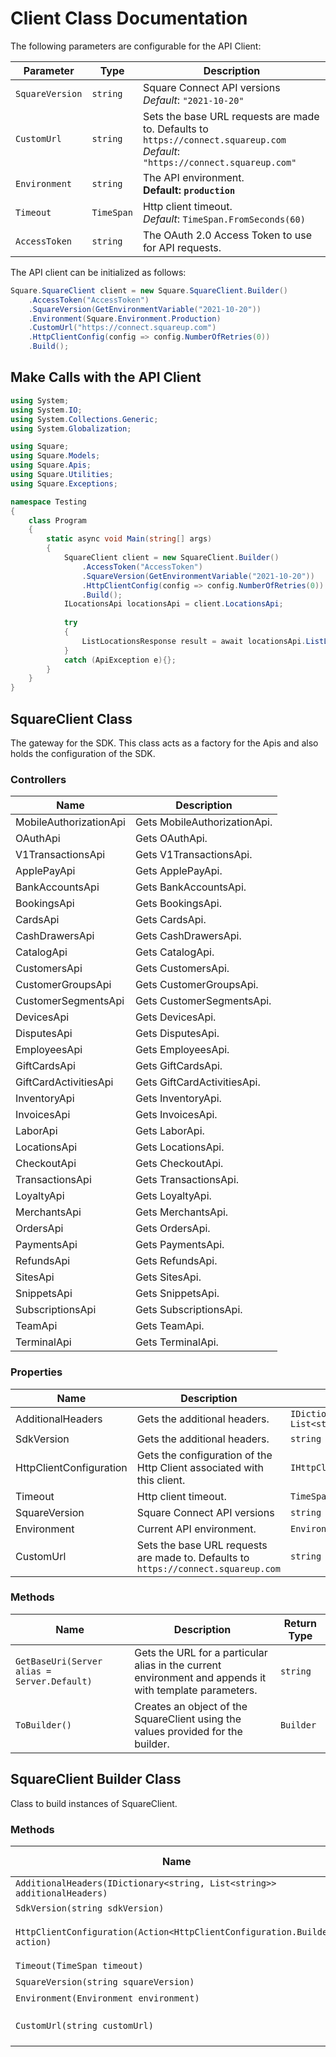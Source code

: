 
# Client Class Documentation

The following parameters are configurable for the API Client:

| Parameter | Type | Description |
|  --- | --- | --- |
| `SquareVersion` | `string` | Square Connect API versions<br>*Default*: `"2021-10-20"` |
| `CustomUrl` | `string` | Sets the base URL requests are made to. Defaults to `https://connect.squareup.com`<br>*Default*: `"https://connect.squareup.com"` |
| `Environment` | `string` | The API environment. <br> **Default: `production`** |
| `Timeout` | `TimeSpan` | Http client timeout.<br>*Default*: `TimeSpan.FromSeconds(60)` |
| `AccessToken` | `string` | The OAuth 2.0 Access Token to use for API requests. |

The API client can be initialized as follows:

```csharp
Square.SquareClient client = new Square.SquareClient.Builder()
    .AccessToken("AccessToken")
    .SquareVersion(GetEnvironmentVariable("2021-10-20"))
    .Environment(Square.Environment.Production)
    .CustomUrl("https://connect.squareup.com")
    .HttpClientConfig(config => config.NumberOfRetries(0))
    .Build();
```

## Make Calls with the API Client

```csharp
using System;
using System.IO;
using System.Collections.Generic;
using System.Globalization;

using Square;
using Square.Models;
using Square.Apis;
using Square.Utilities;
using Square.Exceptions;

namespace Testing
{
    class Program
    {
        static async void Main(string[] args)
        {
            SquareClient client = new SquareClient.Builder()
                .AccessToken("AccessToken")
                .SquareVersion(GetEnvironmentVariable("2021-10-20"))
                .HttpClientConfig(config => config.NumberOfRetries(0))
                .Build();
            ILocationsApi locationsApi = client.LocationsApi;
            
            try
            {
                ListLocationsResponse result = await locationsApi.ListLocationsAsync();
            }
            catch (ApiException e){};
        }
    }
}
```

## SquareClient Class

The gateway for the SDK. This class acts as a factory for the Apis and also holds the configuration of the SDK.

### Controllers

| Name | Description |
|  --- | --- |
| MobileAuthorizationApi | Gets MobileAuthorizationApi. |
| OAuthApi | Gets OAuthApi. |
| V1TransactionsApi | Gets V1TransactionsApi. |
| ApplePayApi | Gets ApplePayApi. |
| BankAccountsApi | Gets BankAccountsApi. |
| BookingsApi | Gets BookingsApi. |
| CardsApi | Gets CardsApi. |
| CashDrawersApi | Gets CashDrawersApi. |
| CatalogApi | Gets CatalogApi. |
| CustomersApi | Gets CustomersApi. |
| CustomerGroupsApi | Gets CustomerGroupsApi. |
| CustomerSegmentsApi | Gets CustomerSegmentsApi. |
| DevicesApi | Gets DevicesApi. |
| DisputesApi | Gets DisputesApi. |
| EmployeesApi | Gets EmployeesApi. |
| GiftCardsApi | Gets GiftCardsApi. |
| GiftCardActivitiesApi | Gets GiftCardActivitiesApi. |
| InventoryApi | Gets InventoryApi. |
| InvoicesApi | Gets InvoicesApi. |
| LaborApi | Gets LaborApi. |
| LocationsApi | Gets LocationsApi. |
| CheckoutApi | Gets CheckoutApi. |
| TransactionsApi | Gets TransactionsApi. |
| LoyaltyApi | Gets LoyaltyApi. |
| MerchantsApi | Gets MerchantsApi. |
| OrdersApi | Gets OrdersApi. |
| PaymentsApi | Gets PaymentsApi. |
| RefundsApi | Gets RefundsApi. |
| SitesApi | Gets SitesApi. |
| SnippetsApi | Gets SnippetsApi. |
| SubscriptionsApi | Gets SubscriptionsApi. |
| TeamApi | Gets TeamApi. |
| TerminalApi | Gets TerminalApi. |

### Properties

| Name | Description | Type |
|  --- | --- | --- |
| AdditionalHeaders | Gets the additional headers. | `IDictionary<string, List<string>>` |
| SdkVersion | Gets the additional headers. | `string` |
| HttpClientConfiguration | Gets the configuration of the Http Client associated with this client. | `IHttpClientConfiguration` |
| Timeout | Http client timeout. | `TimeSpan` |
| SquareVersion | Square Connect API versions | `string` |
| Environment | Current API environment. | `Environment` |
| CustomUrl | Sets the base URL requests are made to. Defaults to `https://connect.squareup.com` | `string` |

### Methods

| Name | Description | Return Type |
|  --- | --- | --- |
| `GetBaseUri(Server alias = Server.Default)` | Gets the URL for a particular alias in the current environment and appends it with template parameters. | `string` |
| `ToBuilder()` | Creates an object of the SquareClient using the values provided for the builder. | `Builder` |

## SquareClient Builder Class

Class to build instances of SquareClient.

### Methods

| Name | Description | Return Type |
|  --- | --- | --- |
| `AdditionalHeaders(IDictionary<string, List<string>> additionalHeaders)` | Gets the additional headers. | `Builder` |
| `SdkVersion(string sdkVersion)` | Gets the additional headers. | `Builder` |
| `HttpClientConfiguration(Action<HttpClientConfiguration.Builder> action)` | Gets the configuration of the Http Client associated with this client. | `Builder` |
| `Timeout(TimeSpan timeout)` | Http client timeout. | `Builder` |
| `SquareVersion(string squareVersion)` | Square Connect API versions | `Builder` |
| `Environment(Environment environment)` | Current API environment. | `Builder` |
| `CustomUrl(string customUrl)` | Sets the base URL requests are made to. Defaults to `https://connect.squareup.com` | `Builder` |

